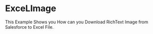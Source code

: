 # ExceLImage
This Example Shows you How can you Download RichText Image from Salesforce to Excel File.
